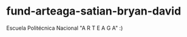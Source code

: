 # fund-arteaga-satian-bryan-david
Escuela Politécnica Nacional
      "A R T E A G A"
            :)







